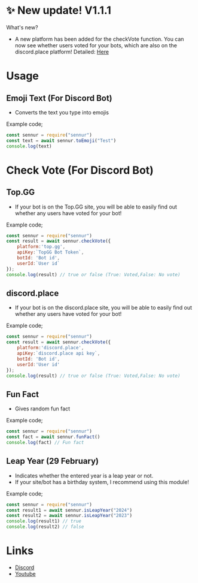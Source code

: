 # ✨️ New update! V1.1.1
What's new?
* A new platform has been added for the checkVote function. You can now see whether users voted for your bots, which are also on the discord.place platform!
Detailed: [Here](https://github.com/sshukurzade/sennurJS/blob/main/README.md#check-vote-for-discord-bot)

# Usage
## Emoji Text (For Discord Bot)
- Converts the text you type into emojis

Example code;
``` js
const sennur = require("sennur")
const text = await sennur.toEmoji("Test")
console.log(text)
``` 
# Check Vote (For Discord Bot)
## Top.GG
- If your bot is on the Top.GG site, you will be able to easily find out whether any users have voted for your bot!

Example code;
``` js
const sennur = require("sennur")
const result = await sennur.checkVote({
    platform:'top.gg',
    apiKey:`TopGG Bot Token`,
    botId: 'Bot id',
    userId:`User id`
});
console.log(result) // true or false (True: Voted,False: No vote)
```
## discord.place
- If your bot is on the discord.place site, you will be able to easily find out whether any users have voted for your bot!

Example code;
``` js
const sennur = require("sennur")
const result = await sennur.checkVote({
    platform:'discord.place',
    apiKey:`discord.place api key`,
    botId: 'Bot id',
    userId:'User id'
});
console.log(result) // true or false (True: Voted,False: No vote)
```

## Fun Fact
- Gives random fun fact

Example code;
```js
const sennur = require("sennur")
const fact = await sennur.funFact()
console.log(fact) // Fun fact
```

## Leap Year (29 February)
- Indicates whether the entered year is a leap year or not.
- If your site/bot has a birthday system, I recommend using this module!

Example code;
``` js
const sennur = require("sennur")
const result1 = await sennur.isLeapYear("2024")
const result2 = await sennur.isLeapYear("2023")
console.log(result1) // true
console.log(result2) // false
```
# Links
- [Discord](https://discord.gg/nTa2qttkUa)
- [Youtube](https://www.youtube.com/channel/UCakcpjCJKKAJ-6B-fzjnVyA)
